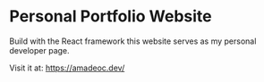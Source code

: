 # Personal Portfolio Website

Build with the React framework this website serves as my personal developer page.

Visit it at: https://amadeoc.dev/
